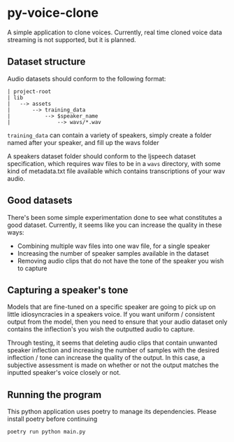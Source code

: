 # py-voice-clone

A simple application to clone voices. Currently, real time cloned voice data streaming is not supported, but it is planned.

## Dataset structure

Audio datasets should conform to the following format:

```
| project-root
| lib
|   --> assets
|       --> training_data
|           --> $speaker_name
|               --> wavs/*.wav
```

`training_data` can contain a variety of speakers, simply create a folder named after your speaker, and fill up the wavs folder

A speakers dataset folder should conform to the ljspeech dataset specification, which requires wav files to be in a `wavs` directory, with
some kind of metadata.txt file available which contains transcriptions of your wav audio.

## Good datasets

There's been some simple experimentation done to see what constitutes a good dataset. Currently, it seems like you can increase the quality in these ways:
* Combining multiple wav files into one wav file, for a single speaker
* Increasing the number of speaker samples available in the dataset
* Removing audio clips that do not have the tone of the speaker you wish to capture


## Capturing a speaker's tone

Models that are fine-tuned on a specific speaker are going to pick up on little idiosyncracies in a speakers voice. If you want uniform / consistent
output from the model, then you need to ensure that your audio dataset only contains the inflection's you wish the outputted audio to capture.

Through testing, it seems that deleting audio clips that contain unwanted speaker inflection and increasing the number of samples with the desired inflection / tone can increase the quality of the output. In this case, a subjective assessment is made on whether or not the output matches the inputted speaker's voice closely or not.


## Running the program

This python application uses poetry to manage its dependencies. Please install poetry before continuing

```
poetry run python main.py
```
